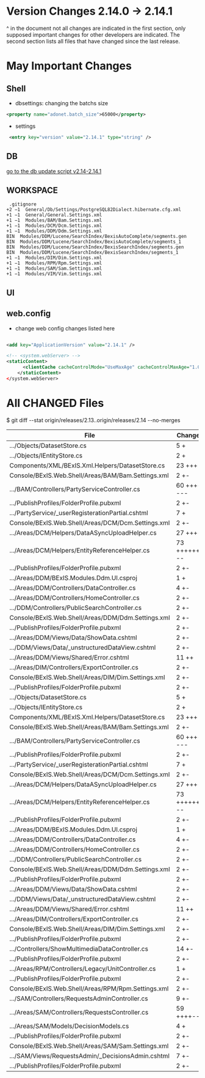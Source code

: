 # Version Changes 2.14.0 -> 2.14.1

^ in the document not all changes are indicated in the first section, only supposed important changes for other developers are indicated. The second section lists all files that have changed since the last release.

# May Important Changes

## Shell


- dbsettings: changing the batchs size

````xml
<property name="adonet.batch_size">65000</property>

````

- settings 
````xml
 <entry key="version" value="2.14.1" type="string" />
````

## DB
[go to the db update script v2.14-2.14.1](https://github.com/BEXIS2/Core/blob/releases/2.14.1/database%20update%20scripts/Update_Script_214to2141.sql)

## WORKSPACE

````
 .gitignore
+2 −1  General/Db/Settings/PostgreSQL82Dialect.hibernate.cfg.xml
+1 −1  General/General.Settings.xml
+1 −1  Modules/BAM/Bam.Settings.xml
+1 −1  Modules/DCM/Dcm.Settings.xml
+1 −1  Modules/DDM/Ddm.Settings.xml
BIN  Modules/DDM/Lucene/SearchIndex/BexisAutoComplete/segments.gen
BIN  Modules/DDM/Lucene/SearchIndex/BexisAutoComplete/segments_1
BIN  Modules/DDM/Lucene/SearchIndex/BexisSearchIndex/segments.gen
BIN  Modules/DDM/Lucene/SearchIndex/BexisSearchIndex/segments_1
+1 −1  Modules/DIM/Dim.Settings.xml
+1 −1  Modules/RPM/Rpm.Settings.xml
+1 −1  Modules/SAM/Sam.Settings.xml
+1 −1  Modules/VIM/Vim.Settings.xml

````

## UI

## web.config

- change web config changes listed here
````xml

<add key="ApplicationVersion" value="2.14.1" />

<!-- <system.webServer> -->
<staticContent>
      <clientCache cacheControlMode="UseMaxAge" cacheControlMaxAge="1.00:00:00"/>
    </staticContent>
</system.webServer>

````


# All CHANGED Files 

$ git diff --stat origin/releases/2.13..origin/releases/2.14 --no-merges

 | File| Changes |
 |---|---|
 | .../Objects/DatasetStore.cs                        |   5 +
 | .../Objects/IEntityStore.cs                        |   2 +
 Components/XML/BExIS.Xml.Helpers/DatasetStore.cs   |  23 +++
 Console/BExIS.Web.Shell/Areas/BAM/Bam.Settings.xml |   2 +-
 | .../BAM/Controllers/PartyServiceController.cs      |  60 +++----
 | .../PublishProfiles/FolderProfile.pubxml           |   2 +-
 | .../PartyService/_userRegisterationPartial.cshtml  |   7 +
 Console/BExIS.Web.Shell/Areas/DCM/Dcm.Settings.xml |   2 +-
 | .../Areas/DCM/Helpers/DataASyncUploadHelper.cs     |  27 +++-
 | .../Areas/DCM/Helpers/EntityReferenceHelper.cs     |  73 ++++++---
 | .../PublishProfiles/FolderProfile.pubxml           |   2 +-
 | .../Areas/DDM/BExIS.Modules.Ddm.UI.csproj          |   1 +
 | .../Areas/DDM/Controllers/DataController.cs        |   4 +-
 | .../Areas/DDM/Controllers/HomeController.cs        |   2 +-
 | .../DDM/Controllers/PublicSearchController.cs      |   2 +-
 Console/BExIS.Web.Shell/Areas/DDM/Ddm.Settings.xml |   2 +-
 | .../PublishProfiles/FolderProfile.pubxml           |   2 +-
 | .../Areas/DDM/Views/Data/ShowData.cshtml           |   2 +-
 | .../DDM/Views/Data/_unstructuredDataView.cshtml    |   2 +-
 | .../Areas/DDM/Views/Shared/Error.cshtml            |  11 ++
 | .../Areas/DIM/Controllers/ExportController.cs      |   2 +-
 Console/BExIS.Web.Shell/Areas/DIM/Dim.Settings.xml |   2 +-
 | .../PublishProfiles/FolderProfile.pubxml           |   2 +-
 | .../Objects/DatasetStore.cs                        |   5 +
 | .../Objects/IEntityStore.cs                        |   2 +
 Components/XML/BExIS.Xml.Helpers/DatasetStore.cs   |  23 +++
 Console/BExIS.Web.Shell/Areas/BAM/Bam.Settings.xml |   2 +-
 | .../BAM/Controllers/PartyServiceController.cs      |  60 +++----
 | .../PublishProfiles/FolderProfile.pubxml           |   2 +-
 | .../PartyService/_userRegisterationPartial.cshtml  |   7 +
 Console/BExIS.Web.Shell/Areas/DCM/Dcm.Settings.xml |   2 +-
 | .../Areas/DCM/Helpers/DataASyncUploadHelper.cs     |  27 +++-
 | .../Areas/DCM/Helpers/EntityReferenceHelper.cs     |  73 ++++++---
 | .../PublishProfiles/FolderProfile.pubxml           |   2 +-
 | .../Areas/DDM/BExIS.Modules.Ddm.UI.csproj          |   1 +
 | .../Areas/DDM/Controllers/DataController.cs        |   4 +-
 | .../Areas/DDM/Controllers/HomeController.cs        |   2 +-
 | .../DDM/Controllers/PublicSearchController.cs      |   2 +-
 Console/BExIS.Web.Shell/Areas/DDM/Ddm.Settings.xml |   2 +-
 | .../PublishProfiles/FolderProfile.pubxml           |   2 +-
 | .../Areas/DDM/Views/Data/ShowData.cshtml           |   2 +-
 | .../DDM/Views/Data/_unstructuredDataView.cshtml    |   2 +-
 | .../Areas/DDM/Views/Shared/Error.cshtml            |  11 ++
 | .../Areas/DIM/Controllers/ExportController.cs      |   2 +-
 Console/BExIS.Web.Shell/Areas/DIM/Dim.Settings.xml |   2 +-
 | .../PublishProfiles/FolderProfile.pubxml           |   2 +-
 | .../Controllers/ShowMultimediaDataController.cs    |  14 +-
 | .../PublishProfiles/FolderProfile.pubxml           |   2 +-
 | .../Areas/RPM/Controllers/Legacy/UnitController.cs |   1 +
 | .../PublishProfiles/FolderProfile.pubxml           |   2 +-
 Console/BExIS.Web.Shell/Areas/RPM/Rpm.Settings.xml |   2 +-
 | .../SAM/Controllers/RequestsAdminController.cs     |   9 +-
 | .../Areas/SAM/Controllers/RequestsController.cs    |  59 ++++---
 | .../Areas/SAM/Models/DecisionModels.cs             |   4 +
 | .../PublishProfiles/FolderProfile.pubxml           |   2 +-
 Console/BExIS.Web.Shell/Areas/SAM/Sam.Settings.xml |   2 +-
 | .../SAM/Views/RequestsAdmin/_DecisionsAdmin.cshtml |   7 +-
 | .../PublishProfiles/FolderProfile.pubxml           |   2 +-

